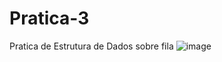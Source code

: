 # Pratica-3
Pratica de Estrutura de Dados sobre fila
![image](https://user-images.githubusercontent.com/103614164/203665595-fc8abd17-2a5d-4723-9648-27791869a6ab.png)

